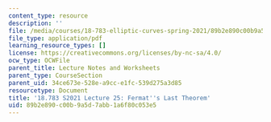 ```yaml
---
content_type: resource
description: ''
file: /media/courses/18-783-elliptic-curves-spring-2021/89b2e890c00b9a5d7abb1a6f80c053e5_MIT18_783S21_notes25.pdf
file_type: application/pdf
learning_resource_types: []
license: https://creativecommons.org/licenses/by-nc-sa/4.0/
ocw_type: OCWFile
parent_title: Lecture Notes and Worksheets
parent_type: CourseSection
parent_uid: 34ce673e-528e-a9cc-e1fc-539d275a3d85
resourcetype: Document
title: '18.783 S2021 Lecture 25: Fermat''s Last Theorem'
uid: 89b2e890-c00b-9a5d-7abb-1a6f80c053e5
---
```

